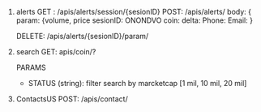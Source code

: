 

1) alerts
    GET : /apis/alerts/session/{sesionID}
    POST: /apis/alerts/
        body:
        {
            param: {volume, price 
            sesionID: ONONDVO
            coin:
            delta:
            Phone:
            Email:
        }
   
    DELETE:  /apis/alerts/{sesionID}/param/
    
2) search
    GET: apis/coin/?
    
    PARAMS
    - STATUS (string): filter search by marcketcap [1 mil, 10 mil, 20 mil]

3) ContactsUS
    POST: /apis/contact/